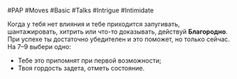 #PAP #Moves #Basic #Talks #Intrigue #Intimidate 

Когда у тебя нет влияния и тебе приходится запугивать, шантажировать, хитрить или что-то доказывать, действуй **Благородно**. 
При успехе ты достаточно убедителен и это поможет, но только сейчас. 
На 7–9 выбери одно: 
- Тебе это припомнят при первой возможности; 
- Твоя гордость задета, отметь состояние.